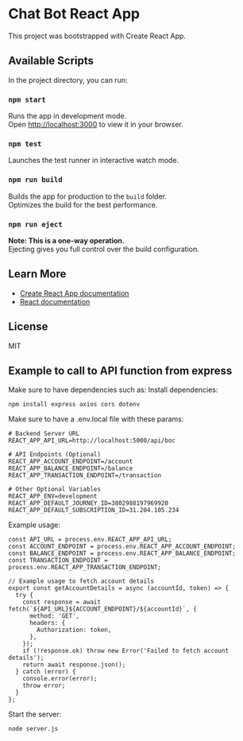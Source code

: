 # Chat Bot React App

This project was bootstrapped with Create React App.

## Available Scripts

In the project directory, you can run:

### `npm start`

Runs the app in development mode.\
Open [http://localhost:3000](http://localhost:3000) to view it in your browser.

### `npm test`

Launches the test runner in interactive watch mode.

### `npm run build`

Builds the app for production to the `build` folder.\
Optimizes the build for the best performance.

### `npm run eject`

**Note: This is a one-way operation.**\
Ejecting gives you full control over the build configuration.

## Learn More

- [Create React App documentation](https://facebook.github.io/create-react-app/docs/getting-started)
- [React documentation](https://reactjs.org/)

## License

MIT

## Example to call to API function from express

Make sure to have dependencies such as: 
Install dependencies:
```
npm install express axios cors dotenv
```
Make sure to have a .env.local file with these params:
```
# Backend Server URL
REACT_APP_API_URL=http://localhost:5000/api/boc

# API Endpoints (Optional)
REACT_APP_ACCOUNT_ENDPOINT=/account
REACT_APP_BALANCE_ENDPOINT=/balance
REACT_APP_TRANSACTION_ENDPOINT=/transaction

# Other Optional Variables
REACT_APP_ENV=development
REACT_APP_DEFAULT_JOURNEY_ID=3802988197969920
REACT_APP_DEFAULT_SUBSCRIPTION_ID=31.204.105.234
```
Example usage:
```
const API_URL = process.env.REACT_APP_API_URL;
const ACCOUNT_ENDPOINT = process.env.REACT_APP_ACCOUNT_ENDPOINT;
const BALANCE_ENDPOINT = process.env.REACT_APP_BALANCE_ENDPOINT;
const TRANSACTION_ENDPOINT = process.env.REACT_APP_TRANSACTION_ENDPOINT;

// Example usage to fetch account details
export const getAccountDetails = async (accountId, token) => {
  try {
    const response = await fetch(`${API_URL}${ACCOUNT_ENDPOINT}/${accountId}`, {
      method: 'GET',
      headers: {
        Authorization: token,
      },
    });
    if (!response.ok) throw new Error('Failed to fetch account details');
    return await response.json();
  } catch (error) {
    console.error(error);
    throw error;
  }
};
```
Start the server:
```
node server.js
```
